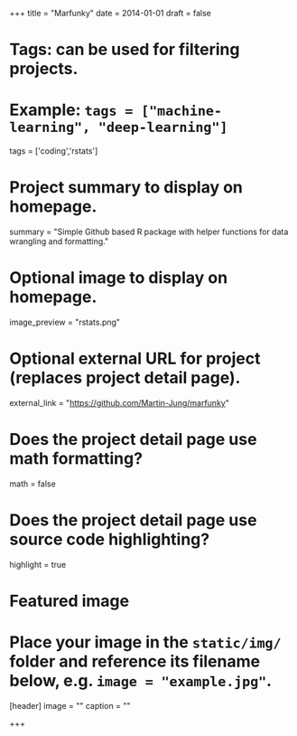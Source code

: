 +++
title = "Marfunky"
date = 2014-01-01
draft = false

# Tags: can be used for filtering projects.
# Example: `tags = ["machine-learning", "deep-learning"]`
tags = ['coding','rstats']

# Project summary to display on homepage.
summary = "Simple Github based R package with helper functions for data wrangling and formatting."

# Optional image to display on homepage.
image_preview = "rstats.png"

# Optional external URL for project (replaces project detail page).
external_link = "https://github.com/Martin-Jung/marfunky"

# Does the project detail page use math formatting?
math = false

# Does the project detail page use source code highlighting?
highlight = true

# Featured image
# Place your image in the `static/img/` folder and reference its filename below, e.g. `image = "example.jpg"`.
[header]
image = ""
caption = ""

+++
